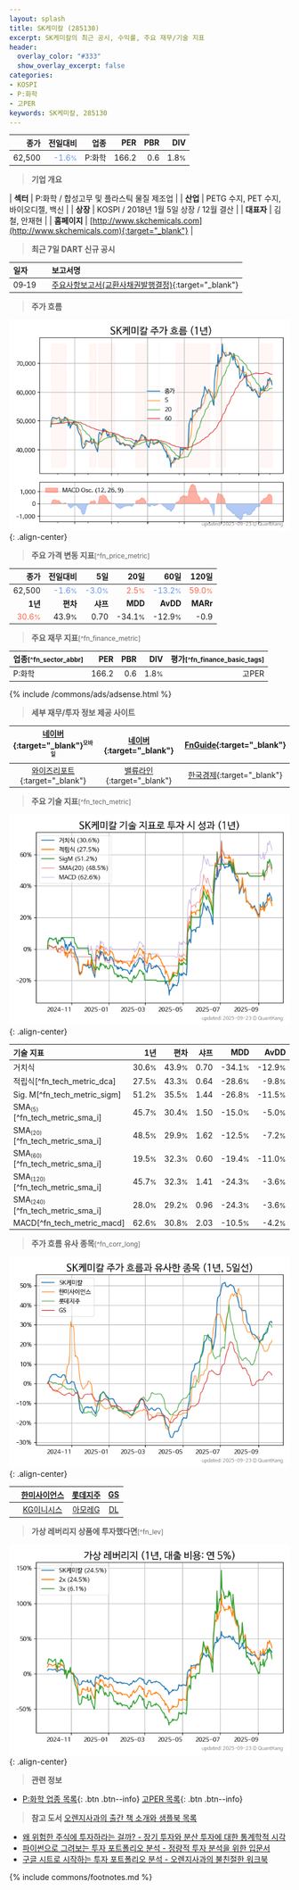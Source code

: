 ```yaml
---
layout: splash
title: SK케미칼 (285130)
excerpt: SK케미칼의 최근 공시, 수익률, 주요 재무/기술 지표
header:
  overlay_color: "#333"
  show_overlay_excerpt: false
categories:
- KOSPI
- P:화학
- 고PER
keywords: SK케미칼, 285130
---
```


| **종가** | **전일대비** | **업종** | **PER** | **PBR** | **DIV** |
| -------: | -----------: | -------: | ------: | ------: | ------: |
| 62,500 | <span style="color: cornflowerblue">-1.6<small>%</small></span> | P:화학 | 166.2 | 0.6 | 1.8<small>%</small> |

<!-- more -->


> **기업 개요**<a id="company"></a>

| <span style="white-space:nowrap;">**섹터**</span> | P:화학 / 합성고무 및 플라스틱 물질 제조업 |
| <span style="white-space:nowrap;">**산업**</span> | PETG 수지, PET 수지, 바이오디젤, 백신 |
| <span style="white-space:nowrap;">**상장**</span> | KOSPI / 2018년 1월 5일 상장 / 12월 결산 |
| <span style="white-space:nowrap;">**대표자**</span> | 김철, 안재현 |
| <span style="white-space:nowrap;">**홈페이지**</span> | [http://www.skchemicals.com](http://www.skchemicals.com){:target="_blank"} |


> **최근 7일 DART 신규 공시**<a id="dart"></a>

| **일자** |      | **보고서명** |
| :------- | :--- | :----------- |
| 09&#x2011;19 | | [주요사항보고서(교환사채권발행결정)](https://dart.fss.or.kr/dsaf001/main.do?rcpNo=20250919000150){:target="_blank"} |


> **주가 흐름**<a id="price"></a>

![285130](/stock/images/285130.png){: .align-center}


> **주요 가격 변동 지표**<small>[^fn_price_metric]</small>

| **종가** | **전일대비** | **5일** | **20일** | **60일** | **120일** |
| -------: | -----------: | ------: | -------: | -------: | --------: |
| 62,500 | <span style="color: cornflowerblue">-1.6<small>%</small></span> | <span style="color: cornflowerblue">-3.0<small>%</small></span> | <span style="color: tomato">2.5<small>%</small></span> | <span style="color: cornflowerblue">-13.2<small>%</small></span> | <span style="color: tomato">59.0<small>%</small></span> |
| **1년** | **편차** | **샤프** | **MDD** | **AvDD** | **MARr** |
| <span style="color: tomato">30.6<small>%</small></span> | 43.9<small>%</small> | 0.70 | -34.1<small>%</small> | -12.9<small>%</small> | -0.9 |


> **주요 재무 지표**<small>[^fn_finance_metric]</small>

| **업종**<small>[^fn_sector_abbr]</small> | **PER** | **PBR** | **DIV** | **평가**<small>[^fn_finance_basic_tags]</small> |
| :--------------------------------------- | ------: | ------: | ------: | ----------------------------------------------: |
| P:화학 | 166.2 | 0.6 | 1.8<small>%</small> | 고PER |



{% include /commons/ads/adsense.html %}

> **세부 재무/투자 정보 제공 사이트**

| [네이버](https://m.stock.naver.com/domestic/stock/285130/finance/summary){:target="_blank"}<sup><small>모바일</small></sup> | [네이버](https://finance.naver.com/item/coinfo.naver?code=285130){:target="_blank"} | [FnGuide](https://comp.fnguide.com/SVO2/ASP/SVD_Invest.asp?gicode=A285130&MenuYn=Y){:target="_blank"} |
| :---: | :---: | :---: |
| [와이즈리포트](https://comp.wisereport.co.kr/company/c1040001.aspx?cmp_cd=285130){:target="_blank"} | [밸류라인](https://www.valueline.co.kr/finance/summary/285130){:target="_blank"} | [한국경제](https://markets.hankyung.com/stock/285130/financial-summary){:target="_blank"} |


> **주요 기술 지표**<small>[^fn_tech_metric]</small>


![285130](/stock/images/285130_tech.png){: .align-center}

| **기술 지표** | **1년** | **편차** | **샤프** | **MDD** | **AvDD** |
| :------------ | ------: | -----------: | -------: | ------: | -------: |
| 거치식 | 30.6<small>%</small> | 43.9<small>%</small> | 0.70 | -34.1<small>%</small> | -12.9<small>%</small> |
| 적립식[^fn_tech_metric_dca] | 27.5<small>%</small> | 43.3<small>%</small> | 0.64 | -28.6<small>%</small> | -9.8<small>%</small> |
| Sig. M[^fn_tech_metric_sigm] | 51.2<small>%</small> | 35.5<small>%</small> | 1.44 | -26.8<small>%</small> | -11.5<small>%</small> |
| SMA<small><sub>(5)</sub></small>[^fn_tech_metric_sma_i] | 45.7<small>%</small> | 30.4<small>%</small> | 1.50 | -15.0<small>%</small> | -5.0<small>%</small> |
| SMA<small><sub>(20)</sub></small>[^fn_tech_metric_sma_i] | 48.5<small>%</small> | 29.9<small>%</small> | 1.62 | -12.5<small>%</small> | -7.2<small>%</small> |
| SMA<small><sub>(60)</sub></small>[^fn_tech_metric_sma_i] | 19.5<small>%</small> | 32.3<small>%</small> | 0.60 | -19.4<small>%</small> | -11.0<small>%</small> |
| SMA<small><sub>(120)</sub></small>[^fn_tech_metric_sma_i] | 45.7<small>%</small> | 32.3<small>%</small> | 1.41 | -24.3<small>%</small> | -3.6<small>%</small> |
| SMA<small><sub>(240)</sub></small>[^fn_tech_metric_sma_i] | 28.0<small>%</small> | 29.2<small>%</small> | 0.96 | -24.3<small>%</small> | -3.6<small>%</small> |
| MACD[^fn_tech_metric_macd] | 62.6<small>%</small> | 30.8<small>%</small> | 2.03 | -10.5<small>%</small> | -4.2<small>%</small> |


> **주가 흐름 유사 종목**<a id="corr"></a><small>[^fn_corr_long]</small>

![285130](/stock/images/285130_corr.png){: .align-center}

|       | [한미사이언스](/008930/) | [롯데지주](/004990/) | [GS](/078930/) |
| :---: | :------------------------------------: | :------------------------------------: | :------------------------------------: |
|       | [KG이니시스](/035600/) | [아모레G](/002790/) | [DL](/000210/) |


> **가상 레버리지 상품에 투자했다면**<a id="2x"></a><small>[^fn_lev]</small>

![285130](/stock/images/285130_2x.png){: .align-center}


> **관련 정보**

- [P:화학 업종 목록](/stats/sector/kospi_업종_화학_종목/){: .btn .btn--info} [고PER 목록](/fn/fn_high_per/){: .btn .btn--info}

> **참고 도서** [오렌지사과의 출간 책 소개와 샘플북 목록](https://kongdori.tistory.com/691)

- [왜 위험한 주식에 투자하라는 걸까? - 장기 투자와 분산 투자에 대한 통계학적 시각](https://kongdori.tistory.com/421)
- [파이썬으로 그려보는 투자 포트폴리오 분석  - 정량적 투자 분석을 위한 입문서](https://kongdori.tistory.com/643)
- [구글 시트로 시작하는 투자 포트폴리오 분석 - 오렌지사과의 불친절한 워크북](https://kongdori.tistory.com/449)


{% include commons/footnotes.md %}